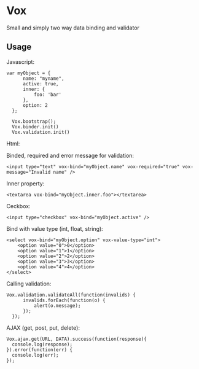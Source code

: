 # Vox
Small and simply two way data binding and validator


 Usage
-------------
Javascript:

    var myObject = {
          name: "myname",
          active: true,
          inner: {
              foo: 'bar'
          },
          option: 2
      };

      Vox.bootstrap();
      Vox.binder.init()
      Vox.validation.init()
      
      
Html:
  
Binded, required and error message for validation:

    <input type="text" vox-bind="myObject.name" vox-required="true" vox-message="Invalid name" />

Inner property:

    <textarea vox-bind="myObject.inner.foo"></textarea>

Ceckbox:

    <input type="checkbox" vox-bind="myObject.active" />

Bind with value type (int, float, string):

    <select vox-bind="myObject.option" vox-value-type="int">
        <option value="0">0</option>
        <option value="1">1</option>
        <option value="2">2</option>
        <option value="3">3</option>
        <option value="4">4</option>
    </select>
    
    
Calling validation:

    Vox.validation.validateAll(function(invalids) {
          invalids.forEach(function(o) {
              alert(o.message);
          });
      });
      
      
AJAX (get, post, put, delete):

    Vox.ajax.get(URL, DATA).success(function(response){
      console.log(response);
    }).error(function(err) {
      console.log(err);
    });

